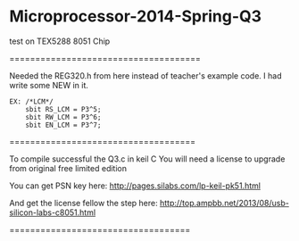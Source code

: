Microprocessor-2014-Spring-Q3
=====================================

test on TEX5288  8051 Chip

=====================================

Needed the REG320.h from here instead of teacher's example code.
I had write some NEW in it.

    EX: /*LCM*/
        sbit RS_LCM	= P3^5;
        sbit RW_LCM	= P3^6;
        sbit EN_LCM	= P3^7;

====================================

To compile successful the Q3.c in keil C
You will need a license to upgrade from original free limited edition

You can get PSN key here:
http://pages.silabs.com/lp-keil-pk51.html

And get the license fellow the step here:
http://top.ampbb.net/2013/08/usb-silicon-labs-c8051.html

===================================
